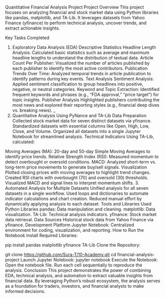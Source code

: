 Quantitative Financial Analysis Project
Project Overview
This project focuses on analyzing financial and stock market data using Python libraries like pandas, matplotlib, and TA-Lib. It leverages datasets from Yahoo Finance (yfinance) to perform technical analysis, uncover trends, and extract actionable insights.

Key Tasks Completed
1. Exploratory Data Analysis (EDA)
Descriptive Statistics
Headline Length Analysis: Calculated basic statistics such as average and maximum headline lengths to understand the distribution of textual data.
Article Count Per Publisher: Visualized the number of articles published by each publisher to identify the most active contributors.
Publication Trends Over Time: Analyzed temporal trends in article publication to identify patterns during key events.
Text Analysis
Sentiment Analysis: Applied sentiment classification to group headlines into positive, negative, or neutral categories.
Keyword and Topic Extraction: Identified frequent keywords and phrases (e.g., “FDA approval,” “price target”) for topic insights.
Publisher Analysis
Highlighted publishers contributing the most news and explored their reporting styles (e.g., financial deep dives vs. breaking news). _
2. Quantitative Analysis Using PyNance and TA-Lib
Data Preparation
Collected stock market data for seven distinct datasets via yfinance.
Standardized datasets with essential columns like Open, High, Low, Close, and Volume.
Organized all datasets into a single Jupyter Notebook for streamlined analysis.
Technical Indicators
Using TA-Lib, calculated:

Moving Averages (MA): 20-day and 50-day Simple Moving Averages to identify price trends.
Relative Strength Index (RSI): Measured momentum to detect overbought or oversold conditions.
MACD: Analyzed short-term vs. long-term price movements to generate buy/sell signals.
Visualization
Plotted closing prices with moving averages to highlight trend changes.
Created RSI charts with overbought (70) and oversold (30) thresholds.
Visualized MACD and signal lines to interpret momentum shifts.
3. Automated Analysis for Multiple Datasets
Unified analysis for all seven datasets in a single workflow.
Used loops and dictionaries to automate indicator calculations and chart creation.
Reduced manual effort by dynamically applying analysis to each dataset.
Tools and Libraries Used
Python Libraries
pandas: Data manipulation and cleaning.
matplotlib: Data visualization.
TA-Lib: Technical analysis indicators.
yfinance: Stock market data retrieval.
Data Sources
Historical stock data from Yahoo Finance via yfinance.
Development Platform
Jupyter Notebook: Centralized environment for coding, visualization, and reporting.
How to Run the Notebook
Install Required Libraries:

pip install pandas matplotlib yfinance TA-Lib
Clone the Repository:

git clone https://github.com/Sura-T/10-Academy.git
cd financial-analysis-project
Launch Jupyter Notebook:
jupyter notebook
Execute the Notebook:
Open the notebook file.
Run each cell sequentially to reproduce the analysis.
Conclusion
This project demonstrates the power of combining EDA, technical analysis, and automation to extract valuable insights from financial data. By leveraging Python’s robust ecosystem, the analysis serves as a foundation for traders, investors, and financial analysts to make informed decisions.
